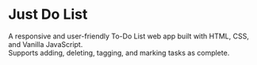 # Just Do List  
A responsive and user-friendly To-Do List web app built with HTML, CSS, and Vanilla JavaScript.  
Supports adding, deleting, tagging, and marking tasks as complete.  

